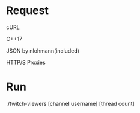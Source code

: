 # Request
cURL 

C++17 

JSON by nlohmann(included)

HTTP/S Proxies


# Run

./twitch-viewers [channel username] [thread count]


